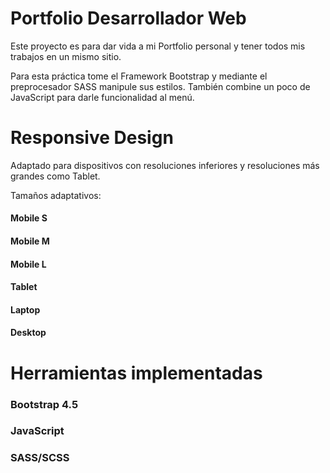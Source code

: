 # Portfolio Desarrollador Web 

  Este proyecto es para dar vida a mi Portfolio personal y tener todos mis trabajos en un mismo sitio. 

  Para esta práctica tome el Framework Bootstrap y mediante el preprocesador SASS manipule sus estilos. También combine un poco de JavaScript para darle funcionalidad al menú. 

  

# Responsive Design  

  Adaptado para dispositivos con resoluciones inferiores y resoluciones más grandes como Tablet. 

  Tamaños adaptativos: 

   #### Mobile S 

   #### Mobile M 

   #### Mobile L  

   #### Tablet 

   #### Laptop 

   #### Desktop 

   

# Herramientas implementadas 

  ### Bootstrap 4.5 

  ### JavaScript 

  ### SASS/SCSS 
